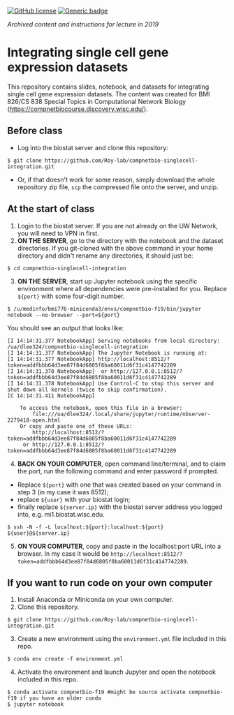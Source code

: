 [![GitHub license](https://img.shields.io/github/license/Naereen/StrapDown.js.svg)](https://github.com/Naereen/StrapDown.js/blob/master/LICENSE) [![Generic badge](https://img.shields.io/badge/python-3.6-blue.svg)](https://shields.io/)

_Archived content and instructions for lecture in 2019_

# Integrating single cell gene expression datasets
This repository contains slides, notebook, and datasets for integrating single cell gene expression datasets. The content was created for BMI 826/CS 838 Special Topics in Computational Network Biology (https://compnetbiocourse.discovery.wisc.edu/).

## Before class
- Log into the biostat server and clone this repository:
```
$ git clone https://github.com/Roy-lab/compnetbio-singlecell-integration.git
```
- Or, if that doesn't work for some reason, simply download the whole repository zip file, `scp` the compressed file onto the server, and unzip.

## At the start of class
1. Login to the biostat server. If you are not already on the UW Network, you will need to VPN in first.
2. __ON THE SERVER__, go to the directory with the notebook and the dataset directories. If you git-cloned with the above command in your home directory and didn't rename any directories, it should just be:
```
$ cd compnetbio-singlecell-integration
```
3. __ON THE SERVER__, start up Jupyter notebook using the specific environment where all dependencies were pre-installed for you. Replace `${port}` with some four-digit number.
```
$ /u/medinfo/bmi776-miniconda3/envs/compnetbio-f19/bin/jupyter notebook --no-browser --port=${port}
```
You should see an output that looks like:
```
[I 14:14:31.377 NotebookApp] Serving notebooks from local directory: /ua/dlee324/compnetbio-singlecell-integration
[I 14:14:31.377 NotebookApp] The Jupyter Notebook is running at:
[I 14:14:31.377 NotebookApp] http://localhost:8512/?token=addfbbb64d3ee87f84d6805f8ba60011d6f31c4147742289
[I 14:14:31.378 NotebookApp]  or http://127.0.0.1:8512/?token=addfbbb64d3ee87f84d6805f8ba60011d6f31c4147742289
[I 14:14:31.378 NotebookApp] Use Control-C to stop this server and shut down all kernels (twice to skip confirmation).
[C 14:14:31.411 NotebookApp] 
    
    To access the notebook, open this file in a browser:
        file:///ua/dlee324/.local/share/jupyter/runtime/nbserver-2279418-open.html
    Or copy and paste one of these URLs:
        http://localhost:8512/?token=addfbbb64d3ee87f84d6805f8ba60011d6f31c4147742289
     or http://127.0.0.1:8512/?token=addfbbb64d3ee87f84d6805f8ba60011d6f31c4147742289
```
4. __BACK ON YOUR COMPUTER__, open command line/terminal, and to claim the port, run the following command and enter password if prompted. 
 - Replace `${port}` with one that was created based on your command in step 3 (in my case it was 8512); 
 - replace `${user}` with your biostat login; 
 - finally replace `${server.ip}` with the biostat server address you logged into, e.g. mi1.biostat.wisc.edu.
```
$ ssh -N -f -L localhost:${port}:localhost:${port} ${user}@${server.ip}
```
5. __ON YOUR COMPUTER__, copy and paste in the localhost:port URL into a browser. In my case it would be `http://localhost:8512/?token=addfbbb64d3ee87f84d6805f8ba60011d6f31c4147742289`.

## If you want to run code on your own computer
1. Install Anaconda or Miniconda on your own computer.
2. Clone this repository.
```
$ git clone https://github.com/Roy-lab/compnetbio-singlecell-integration.git
```
3. Create a new environment using the `environment.yml` file included in this repo. 
```
$ conda env create -f environment.yml
```
4. Activate the environment and launch Jupyter and open the notebook included in this repo.
```
$ conda activate compnetbio-f19 #might be source activate compnetbio-f19 if you have an older conda
$ jupyter notebook
```
